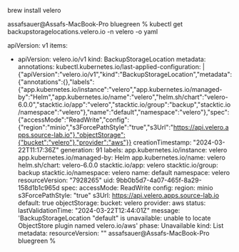 

brew install velero


assafsauer@Assafs-MacBook-Pro bluegreen % kubectl get backupstoragelocations.velero.io -n velero -o yaml

apiVersion: v1
items:
- apiVersion: velero.io/v1
  kind: BackupStorageLocation
  metadata:
  annotations:
  kubectl.kubernetes.io/last-applied-configuration: |
  {"apiVersion":"velero.io/v1","kind":"BackupStorageLocation","metadata":{"annotations":{},"labels":{"app.kubernetes.io/instance":"velero","app.kubernetes.io/managed-by":"Helm","app.kubernetes.io/name":"velero","helm.sh/chart":"velero-6.0.0","stacktic.io/app":"velero","stacktic.io/group":"backup","stacktic.io/namespace":"velero"},"name":"default","namespace":"velero"},"spec":{"accessMode":"ReadWrite","config":{"region":"minio","s3ForcePathStyle":"true","s3Url":"https://api.velero.apps.source-lab.io"},"objectStorage":{"bucket":"velero"},"provider":"aws"}}
  creationTimestamp: "2024-03-22T11:17:36Z"
  generation: 91
  labels:
  app.kubernetes.io/instance: velero
  app.kubernetes.io/managed-by: Helm
  app.kubernetes.io/name: velero
  helm.sh/chart: velero-6.0.0
  stacktic.io/app: velero
  stacktic.io/group: backup
  stacktic.io/namespace: velero
  name: default
  namespace: velero
  resourceVersion: "7928265"
  uid: 9bb0b5d7-4a07-465f-8a29-158d1b1c965d
  spec:
  accessMode: ReadWrite
  config:
  region: minio
  s3ForcePathStyle: "true"
  s3Url: https://api.velero.apps.source-lab.io
  default: true
  objectStorage:
  bucket: velero
  provider: aws
  status:
  lastValidationTime: "2024-03-22T12:44:01Z"
  message: 'BackupStorageLocation "default" is unavailable: unable to locate ObjectStore
  plugin named velero.io/aws'
  phase: Unavailable
  kind: List
  metadata:
  resourceVersion: ""
  assafsauer@Assafs-MacBook-Pro bluegreen % 
